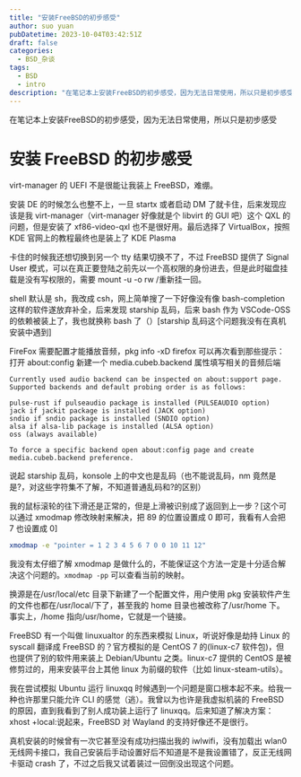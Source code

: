 ```yaml
---
title: "安装FreeBSD的初步感受"
author: suo yuan
pubDatetime: 2023-10-04T03:42:51Z
draft: false
categories:
  - BSD_杂谈
tags:
  - BSD
  - intro
description: "在笔记本上安装FreeBSD的初步感受，因为无法日常使用，所以只是初步感受"
---
```


<!--more-->
在笔记本上安装FreeBSD的初步感受，因为无法日常使用，所以只是初步感受
<!--more-->

# 安装 FreeBSD 的初步感受

virt-manager 的 UEFI 不是很能让我装上 FreeBSD，难绷。

安装 DE 的时候怎么也整不上，一旦 startx 或者启动 DM 了就卡住，后来发现应该是我 virt-manager（virt-manager 好像就是个 libvirt 的 GUI 吧）这个 QXL 的问题，但是安装了 xf86-video-qxl 也不是很好用。最后选择了 VirtualBox，按照 KDE 官网上的教程最终也是装上了 KDE Plasma

卡住的时候我还想切换到另一个 tty 结果切换不了，不过 FreeBSD 提供了 Signal User 模式，可以在真正要登陆之前先以一个高权限的身份进去，但是此时磁盘挂载是没有写权限的，需要 mount -u -o rw /重新挂一回。

shell 默认是 sh，我改成 csh，网上简单搜了一下好像没有像 bash-completion 这样的软件遂放弃补全，后来发现 starship 乱码，后来 bash 作为 VSCode-OSS 的依赖被装上了，我也就换称 bash 了（）\[starship 乱码这个问题我没有在真机安装中遇到\]

FireFox 需要配置才能播放音频，pkg info -xD firefox 可以再次看到那些提示：打开 about:config 新建一个 media.cubeb.backend 属性填写相关的音频后端

```text
Currently used audio backend can be inspected on about:support page.
Supported backends and default probing order is as follows:

pulse-rust if pulseaudio package is installed (PULSEAUDIO option)
jack if jackit package is installed (JACK option)
sndio if sndio package is installed (SNDIO option)
alsa if alsa-lib package is installed (ALSA option)
oss (always available)

To force a specific backend open about:config page and create media.cubeb.backend preference.
```

说起 starship 乱码，konsole 上的中文也是乱码（也不能说乱码，nm 竟然是是?，对这些字符集不了解，不知道普通乱码和?的区别）

我的鼠标滚轮的往下滑还是正常的，但是上滑被识别成了返回到上一步？\[这个可以通过 xmodmap 修改映射来解决，把 89 的位置设置成 0 即可，我看有人会把 7 也设置成 0\]

```bash
xmodmap -e "pointer = 1 2 3 4 5 6 7 0 0 10 11 12"
```

我没有太仔细了解 xmodmap 是做什么的，不能保证这个方法一定是十分适合解决这个问题的。`xmodmap -pp` 可以查看当前的映射。

换源是在/usr/local/etc 目录下新建了一个配置文件，用户使用 pkg 安装软件产生的文件也都在/usr/local/下了，甚至我的 home 目录也被改称了/usr/home 下。事实上，/home 指向/usr/home，它就是一个链接。

FreeBSD 有一个叫做 linuxualtor 的东西来模拟 Linux，听说好像是劫持 Linux 的 syscall 翻译成 FreeBSD 的？官方模拟的是 CentOS 7 的(linux-c7 软件包)，但也提供了别的软件用来装上 Debian/Ubuntu 之类。linux-c7 提供的 CentOS 是被修剪过的，用来安装平台上其他 linux 为前缀的软件（比如 linux-steam-utils）。

我在尝试模拟 Ubuntu 运行 linuxqq 时候遇到一个问题是窗口根本起不来。给我一种也许那里只能允许 CLI 的感觉（逃）。我曾以为也许是我虚拟机装的 FreeBSD 的原因，直到我看到了别人成功装上运行了 linuxqq。后来知道了解决方案：xhost +local:说起来，FreeBSD 对 Wayland 的支持好像还不是很行。

真机安装的时候曾有一次它甚至没有成功扫描出我的 iwlwifi，没有加载出 wlan0 无线网卡接口，我自己安装后手动设置好后不知道是不是我设置错了，反正无线网卡驱动 crash 了，不过之后我又试着装过一回倒没出现这个问题。
